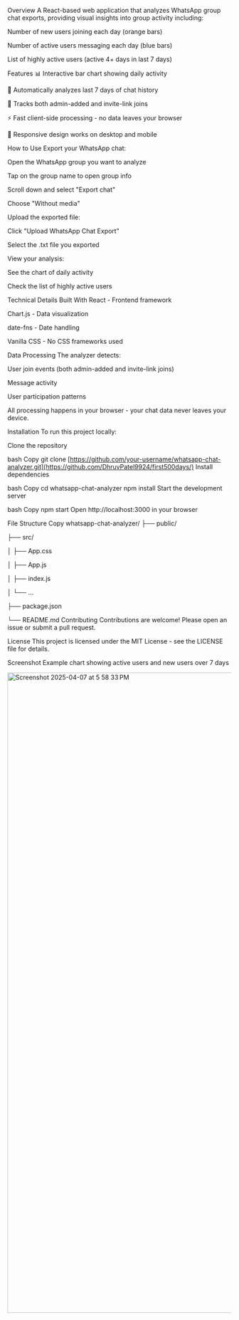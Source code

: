 
Overview
A React-based web application that analyzes WhatsApp group chat exports, providing visual insights into group activity including:

Number of new users joining each day (orange bars)

Number of active users messaging each day (blue bars)

List of highly active users (active 4+ days in last 7 days)

Features
📊 Interactive bar chart showing daily activity

📅 Automatically analyzes last 7 days of chat history

👥 Tracks both admin-added and invite-link joins

⚡ Fast client-side processing - no data leaves your browser

📱 Responsive design works on desktop and mobile

How to Use
Export your WhatsApp chat:

Open the WhatsApp group you want to analyze

Tap on the group name to open group info

Scroll down and select "Export chat"

Choose "Without media"

Upload the exported file:

Click "Upload WhatsApp Chat Export"

Select the .txt file you exported

View your analysis:

See the chart of daily activity

Check the list of highly active users

Technical Details
Built With
React - Frontend framework

Chart.js - Data visualization

date-fns - Date handling

Vanilla CSS - No CSS frameworks used

Data Processing
The analyzer detects:

User join events (both admin-added and invite-link joins)

Message activity

User participation patterns

All processing happens in your browser - your chat data never leaves your device.

Installation
To run this project locally:

Clone the repository

bash
Copy
git clone [https://github.com/your-username/whatsapp-chat-analyzer.git](https://github.com/DhruvPatel9924/first500days/)
Install dependencies

bash
Copy
cd whatsapp-chat-analyzer
npm install
Start the development server

bash
Copy
npm start
Open http://localhost:3000 in your browser

File Structure
Copy
whatsapp-chat-analyzer/
├── public/


├── src/


│   ├── App.css


│   ├── App.js


│   ├── index.js


│   └── ...


├── package.json


└── README.md
Contributing
Contributions are welcome! Please open an issue or submit a pull request.

License
This project is licensed under the MIT License - see the LICENSE file for details.

Screenshot
Example chart showing active users and new users over 7 days



<img width="1439" alt="Screenshot 2025-04-07 at 5 58 33 PM" src="https://github.com/user-attachments/assets/4b675109-8300-4346-9c91-b68c8527a4c7" />



